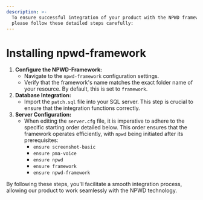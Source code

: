 ```yaml
---
description: >-
  To ensure successful integration of your product with the NPWD framework,
  please follow these detailed steps carefully:
---
```


# Installing npwd-framework

1. **Configure the NPWD-Framework:**
   * Navigate to the `npwd-framework` configuration settings.
   * Verify that the framework's name matches the exact folder name of your resource. By default, this is set to `framework`.
2. **Database Integration:**
   * Import the `patch.sql` file into your SQL server. This step is crucial to ensure that the integration functions correctly.
3. **Server Configuration:**
   * When editing the `server.cfg` file, it is imperative to adhere to the specific starting order detailed below. This order ensures that the framework operates efficiently, with `npwd` being initiated after its prerequisites:
     * `ensure screenshot-basic`
     * `ensure pma-voice`
     * `ensure npwd`
     * `ensure framework`
     * `ensure npwd-framework`

By following these steps, you'll facilitate a smooth integration process, allowing our product to work seamlessly with the NPWD technology.
